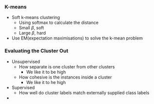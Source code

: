 ### K-means

- Soft k-means clustering
  - Using softmax to calculate the distance
  - Small $\beta$, soft
  - Large $\beta$, hard
- Use EM(expectation maximisations) to solve the k-mean problem



### Evaluating the Cluster Out

- Unsupervised
  - How separate is one cluster from other clusters
    - We like it to be high
  - How cohesive is the instances inside a cluster
    - We like it to he high
- Supervised
  - How well do cluster labels match externally supplied class labels
- 

